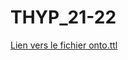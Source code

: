 # THYP_21-22

[Lien vers le fichier onto.ttl](https://github.com/ZertalRaouf/THYP_21-22/onto/onto.ttl) 
